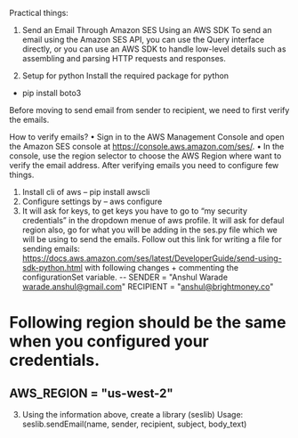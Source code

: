 Practical things:
1. Send an Email Through Amazon SES Using an AWS SDK
To send an email using the Amazon SES API, you can use the Query interface directly, or you can use an AWS SDK to handle low-level details such as assembling and parsing HTTP requests and responses. 

2. Setup for python
Install the required package for python
- pip install boto3

Before moving to send email from sender to recipient, we need to first verify the emails.

How to verify emails?
    • Sign in to the AWS Management Console and open the Amazon SES console at https://console.aws.amazon.com/ses/. 
    • In the console, use the region selector to choose the AWS Region where want to verify the email address.
After verifying emails you need to configure few things.
1. Install cli of aws – pip install awscli
2. Configure settings by – aws configure
3. It will ask for keys, to get keys you have to go to “my security credentials” in the dropdown menue of aws profile. It will ask for defaul region also, go for what you will be adding in the ses.py file which we will be using to send the emails.
Follow out this link for writing a file for sending emails:
https://docs.aws.amazon.com/ses/latest/DeveloperGuide/send-using-sdk-python.html
with following changes + commenting the configurationSet variable.
--
SENDER = "Anshul Warade <warade.anshul@gmail.com>"
RECIPIENT = "anshul@brightmoney.co"
# Following region should be the same when you configured your credentials.
AWS_REGION = "us-west-2"
--

3. Using the information above, create a library (seslib)
Usage:
	seslib.sendEmail(name, sender, recipient, subject, body_text)
